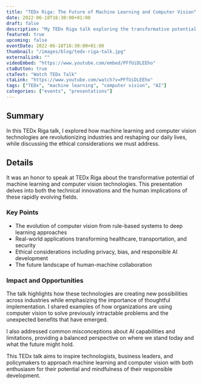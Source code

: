 ```yaml
---
title: "TEDx Riga: The Future of Machine Learning and Computer Vision"
date: 2022-06-18T16:30:00+01:00
draft: false
description: "My TEDx Riga talk exploring the transformative potential of machine learning and computer vision technologies"
featured: true
upcoming: false
eventDate: 2022-06-18T16:30:00+01:00
thumbnail: "/images/blog/tedx-riga-talk.jpg"
externalLink: ""
videoEmbed: "https://www.youtube.com/embed/PFfUiDLEEho"
ctaButton: true
ctaText: "Watch TEDx Talk"
ctaLink: "https://www.youtube.com/watch?v=PFfUiDLEEho"
tags: ["TEDx", "machine learning", "computer vision", "AI"]
categories: ["events", "presentations"]
---
```


## Summary

In this TEDx Riga talk, I explored how machine learning and computer vision technologies are revolutionizing industries and reshaping our daily lives, while discussing the ethical considerations we must address.

## Details

It was an honor to speak at TEDx Riga about the transformative potential of machine learning and computer vision technologies. This presentation delves into both the technical innovations and the human implications of these rapidly evolving fields.

### Key Points

- The evolution of computer vision from rule-based systems to deep learning approaches
- Real-world applications transforming healthcare, transportation, and security
- Ethical considerations including privacy, bias, and responsible AI development
- The future landscape of human-machine collaboration

### Impact and Opportunities

The talk highlights how these technologies are creating new possibilities across industries while emphasizing the importance of thoughtful implementation. I shared examples of how organizations are using computer vision to solve previously intractable problems and the unexpected benefits that have emerged.

I also addressed common misconceptions about AI capabilities and limitations, providing a balanced perspective on where we stand today and what the future might hold.

This TEDx talk aims to inspire technologists, business leaders, and policymakers to approach machine learning and computer vision with both enthusiasm for their potential and mindfulness of their responsible development.
